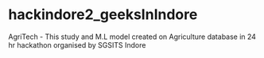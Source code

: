 # hackindore2_geeksInIndore
AgriTech -
This study and M.L model created on Agriculture database in 24 hr hackathon organised by SGSITS Indore

